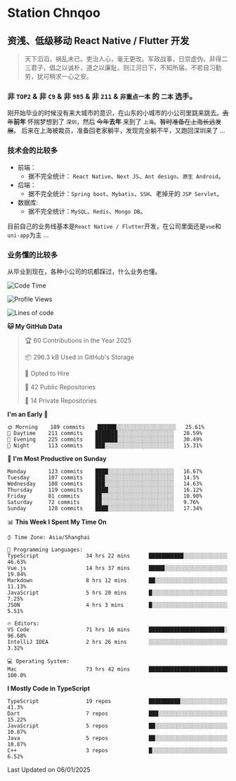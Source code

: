 # Station Chnqoo

## 资浅、低级移动 React Native / Flutter 开发

> 天下滔滔，祸乱未已。吏治人心，毫无更改。军政战事，日崇虚伪。非得二三君子，倡之以诚朴，道之以廉耻。则江河日下，不知所届。不若自习勤劳，犹可稍求一心之安。

### 非 `TOP2` & 非 `C9` & 非 `985` & 非 `211` & `非重点一本` 的 `二本` 选手。

刚开始毕业的时候没有来大城市的意识，在山东的小城市的小公司里跳来跳去。~~去年~~**前年** 怀揣梦想到了 `深圳`，然后 ~~今年~~**去年** 来到了 `上海`。~~暂时准备在上海长远发展~~。
后来在上海被裁员，准备回老家躺平，发现完全躺不平，又跑回深圳来了 ...

### 技术会的比较多

- 前端：
  - 据不完全统计： `React Native`、`Next JS`、`Ant design`、`原生 Android`。
- 后端：
  - 据不完全统计：`Spring boot`、`Mybatis`、`SSH`、老掉牙的 `JSP Servlet`。
- 数据库:
  - 据不完全统计：`MySQL`、`Redis`、`Mongo DB`。

目前自己的业务线基本是`React Native / Flutter`开发，在公司里面还是`vue`和`uni-app`为主 ...

### 业务懂的比较多

从毕业到现在，各种小公司的坑都踩过，什么业务也懂。

<!--START_SECTION:waka-->
![Code Time](http://img.shields.io/badge/Code%20Time-7%2C210%20hrs%2029%20mins-blue)

![Profile Views](http://img.shields.io/badge/Profile%20Views-0-blue)

![Lines of code](https://img.shields.io/badge/From%20Hello%20World%20I%27ve%20Written-495%20Thousand%20lines%20of%20code-blue)

**🐱 My GitHub Data** 

> 🏆 60 Contributions in the Year 2025
 > 
> 📦 296.3 kB Used in GitHub's Storage 
 > 
> 💼 Opted to Hire
 > 
> 📜 42 Public Repositories 
 > 
> 🔑 14 Private Repositories  
 > 
**I'm an Early 🐤** 

```text
🌞 Morning    189 commits    ██████░░░░░░░░░░░░░░░░░░░   25.61% 
🌆 Daytime    211 commits    ███████░░░░░░░░░░░░░░░░░░   28.59% 
🌃 Evening    225 commits    ███████░░░░░░░░░░░░░░░░░░   30.49% 
🌙 Night      113 commits    ███░░░░░░░░░░░░░░░░░░░░░░   15.31%

```
📅 **I'm Most Productive on Sunday** 

```text
Monday       123 commits    ████░░░░░░░░░░░░░░░░░░░░░   16.67% 
Tuesday      107 commits    ███░░░░░░░░░░░░░░░░░░░░░░   14.5% 
Wednesday    108 commits    ███░░░░░░░░░░░░░░░░░░░░░░   14.63% 
Thursday     119 commits    ████░░░░░░░░░░░░░░░░░░░░░   16.12% 
Friday       81 commits     ██░░░░░░░░░░░░░░░░░░░░░░░   10.98% 
Saturday     72 commits     ██░░░░░░░░░░░░░░░░░░░░░░░   9.76% 
Sunday       128 commits    ████░░░░░░░░░░░░░░░░░░░░░   17.34%

```


📊 **This Week I Spent My Time On** 

```text
⌚︎ Time Zone: Asia/Shanghai

💬 Programming Languages: 
TypeScript               34 hrs 22 mins      ███████████░░░░░░░░░░░░░░   46.63% 
Vue.js                   14 hrs 37 mins      █████░░░░░░░░░░░░░░░░░░░░   19.84% 
Markdown                 8 hrs 12 mins       ██░░░░░░░░░░░░░░░░░░░░░░░   11.13% 
JavaScript               5 hrs 20 mins       █░░░░░░░░░░░░░░░░░░░░░░░░   7.25% 
JSON                     4 hrs 3 mins        █░░░░░░░░░░░░░░░░░░░░░░░░   5.51%

🔥 Editors: 
VS Code                  71 hrs 16 mins      ████████████████████████░   96.68% 
IntelliJ IDEA            2 hrs 26 mins       ░░░░░░░░░░░░░░░░░░░░░░░░░   3.32%

💻 Operating System: 
Mac                      73 hrs 42 mins      █████████████████████████   100.0%

```

**I Mostly Code in TypeScript** 

```text
TypeScript               19 repos            ██████████░░░░░░░░░░░░░░░   41.3% 
Dart                     7 repos             ███░░░░░░░░░░░░░░░░░░░░░░   15.22% 
JavaScript               5 repos             ██░░░░░░░░░░░░░░░░░░░░░░░   10.87% 
Java                     5 repos             ██░░░░░░░░░░░░░░░░░░░░░░░   10.87% 
C++                      3 repos             █░░░░░░░░░░░░░░░░░░░░░░░░   6.52%

```



 Last Updated on 06/01/2025
<!--END_SECTION:waka-->

<!---
ChenqiaoStation/ChenqiaoStation is a ✨ special ✨ repository because its `README.md` (this file) appears on your GitHub profile.
You can click the Preview link to take a look at your changes.
--->
